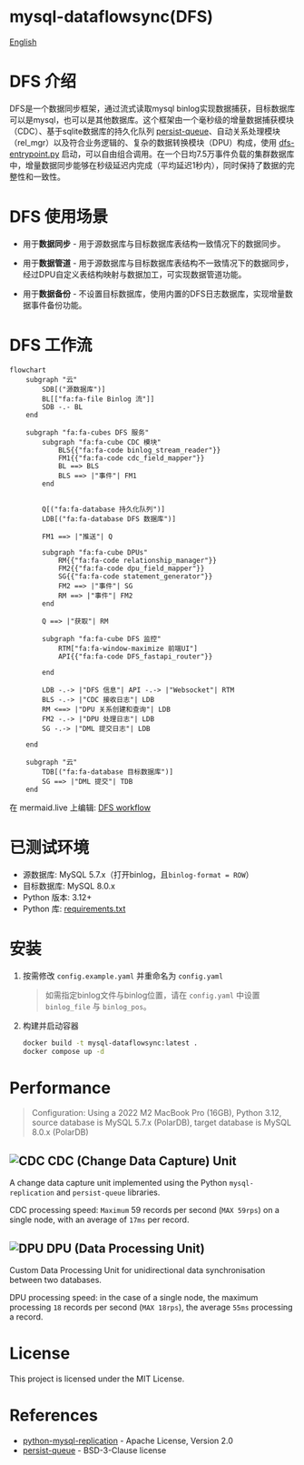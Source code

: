 mysql-dataflowsync(DFS)
===

[English](./README.md)

# DFS 介绍

DFS是一个数据同步框架，通过流式读取mysql binlog实现数据捕获，目标数据库可以是mysql，也可以是其他数据库。这个框架由一个毫秒级的增量数据捕获模块（CDC）、基于sqlite数据库的持久化队列 [persist-queue](https://github.com/peter-wangxu/persist-queue)、自动关系处理模块（rel_mgr）以及符合业务逻辑的、复杂的数据转换模块（DPU）构成，使用 [dfs-entrypoint.py](./dfs-entrypoint.py) 启动，可以自由组合调用。在一个日均7.5万事件负载的集群数据库中，增量数据同步能够在秒级延迟内完成（平均延迟1秒内），同时保持了数据的完整性和一致性。

# DFS 使用场景

  - 用于**数据同步** - 用于源数据库与目标数据库表结构一致情况下的数据同步。

  - 用于**数据管道** - 用于源数据库与目标数据库表结构不一致情况下的数据同步，经过DPU自定义表结构映射与数据加工，可实现数据管道功能。

  - 用于**数据备份** - 不设置目标数据库，使用内置的DFS日志数据库，实现增量数据事件备份功能。


# DFS 工作流

```mermaid
flowchart 
    subgraph "云"
        SDB[("源数据库")]
        BL[["fa:fa-file Binlog 流"]]
        SDB -.- BL
    end
    
    subgraph "fa:fa-cubes DFS 服务"
        subgraph "fa:fa-cube CDC 模块"
            BLS{{"fa:fa-code binlog_stream_reader"}}
            FM1{{"fa:fa-code cdc_field_mapper"}}
            BL ==> BLS
            BLS ==> |"事件"| FM1
        end
        
        
        Q[("fa:fa-database 持久化队列")]
        LDB[("fa:fa-database DFS 数据库")]
        
        FM1 ==> |"推送"| Q
        
        subgraph "fa:fa-cube DPUs"
            RM{{"fa:fa-code relationship_manager"}}
            FM2{{"fa:fa-code dpu_field_mapper"}}
            SG{{"fa:fa-code statement_generator"}}
            FM2 ==> |"事件"| SG
            RM ==> |"事件"| FM2
        end
        
        Q ==> |"获取"| RM
        
        subgraph "fa:fa-cube DFS 监控"
            RTM["fa:fa-window-maximize 前端UI"]
            API{{"fa:fa-code DFS_fastapi_router"}}
            
        end
        
        LDB -.-> |"DFS 信息"| API -.-> |"Websocket"| RTM
        BLS -.-> |"CDC 接收日志"| LDB
        RM <==> |"DPU 关系创建和查询"| LDB
        FM2 -.-> |"DPU 处理日志"| LDB
        SG -.-> |"DML 提交日志"| LDB
        
    end
    
    subgraph "云"
        TDB[("fa:fa-database 目标数据库")]
        SG ==> |"DML 提交"| TDB
    end 
```

在 mermaid.live 上编辑: [DFS workflow](https://mermaid.live/edit#pako:eNqVVe1L20Ac_leO-7RBW5qkrbXMwWpRhBamqQxmpFybaxvWvJCk-FILK8zNbVp1L3bghnMoEwY6kDlWP_jPNKn-F7ska2rTSFk-lOvd89zvuefJ71KDBZnHMAGLFXmpUEaqDjgJkEer5ksqUsqAg532LgedWethU8mFexw02zvmx5_m1qnRfs_B-4t9QDK9sMDBIkoUUbAoVDBIClJFLgHzV4ODi4sDO4FgKEgIzhyWeGcwJMHZrFDNYw2kplhgft4y3hzeVuULBpOpSWCeHBpfWrexjki2VnOxxAOQt1XmNF3FSMyRHx6rHKzXB3lTGcrDK_CFXFHAFT4nIkXx4yTTYGLioVVySIO9sGZ5_LZzecHBNatAH-U60ndlcDRrReGI4ZGO8kjDwNxsdP6sG5t7N58OjI3WYDhpJz0PxfbUP83-iCjryTWbJzfPG5bcWT-kfxipx_OaN4a5jMdNFVeQLsiSVhYUYqiESv4p0B4er1RHpMBOeyiajnQsYknPlbCEVaTL_pWGM2Knvafwy5EemeNsj3bd_G1s71m0ucx_GEpS6-7vms3vQ7ZmM24LLgkSLy8FRbQsiMIqBsbrre6Ps_kZ0ouDpEePZzwOkQK5IiI-KUJOlau6n60jD5l2utw-p6W4c3VoNs6ss5KC7soTnNfkwjOs2yZkM7evE9ZF2f3cPDY_XJitY-OqZYHJ_n0wSeLBP0_J6waM9fPu-aWxsW9cto13m-bB8fXZtyGSlbGr0GIdvejuvLyjAjvdx2bSwNze6bSP7sCOutY8N2vWtze7-6fm11d3dCdR0zuuK8aSke3JIMUBDEARqyISeHLR16x5Dupl8upzMEGGPC6iakW3lNQJFFV1mV2RCjChq1UcgCT4UhkSSRWN_KsqRBhOCYicQXRnMS-Q7sk4nxL7ixKACpJgogaXYYIap0JjYZqmqFg0wkToWDQAV2AiSEVCTHSMYsaYcIRhIky8HoCrsky2DYficZqJxuI0HRkPx8Zpyt7vqb1oyar_BZ9OI2I)

# 已测试环境
- 源数据库: MySQL 5.7.x（打开binlog，且`binlog-format = ROW`）
- 目标数据库: MySQL 8.0.x
- Python 版本: 3.12+
- Python 库: [requirements.txt](./requirements.txt)

# 安装

1. 按需修改 `config.example.yaml` 并重命名为 `config.yaml`
    > 如需指定binlog文件与binlog位置，请在 `config.yaml` 中设置 `binlog_file` 与 `binlog_pos`。

2. 构建并启动容器

    ```bash
    docker build -t mysql-dataflowsync:latest .
    docker compose up -d
    ```

# Performance

> Configuration: Using a 2022 M2 MacBook Pro (16GB), Python 3.12, source database is MySQL 5.7.x (PolarDB), target database is MySQL 8.0.x (PolarDB)

## ![CDC](monitor/static/cdc/favicon.ico "CDC") CDC (Change Data Capture) Unit

A change data capture unit implemented using the Python `mysql-replication` and `persist-queue` libraries.

CDC processing speed: `Maximum` 59 records per second (`MAX 59rps`) on a single node, with an average of `17ms` per record.

## ![DPU](monitor/static/dpu/favicon.ico "DPU") DPU (Data Processing Unit)

Custom Data Processing Unit for unidirectional data synchronisation between two databases.

DPU processing speed: in the case of a single node, the maximum processing `18` records per second (`MAX 18rps`), the average `55ms` processing a record.

# License
This project is licensed under the MIT License.

# References
- [python-mysql-replication](https://github.com/julien-duponchelle/python-mysql-replication) - Apache License, Version 2.0
- [persist-queue](https://github.com/peter-wangxu/persist-queue) - BSD-3-Clause license

